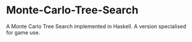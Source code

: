 # Monte-Carlo-Tree-Search
A Monte Carlo Tree Search implemented in Haskell. A version specialised for game use.
